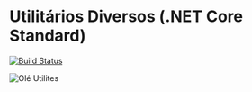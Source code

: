 # Utilitários Diversos (.NET Core Standard)

[![Build Status](https://travis-ci.org/OleConsignado/otc-utilities.svg?branch=master)](https://travis-ci.org/OleConsignado/otc-utilities)

![Olé Utilites](https://vignette.wikia.nocookie.net/community/images/8/82/Render_caixa_de_ferramentas.png/revision/latest?cb=20161212205953&path-prefix=pt)

